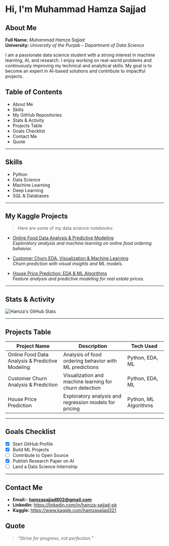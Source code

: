 # Hi, I'm **Muhammad Hamza Sajjad**

## About Me  
**Full Name:** *Muhammad Hamza Sajjad*  
**University:** *University of the Punjab – Department of Data Science*

I am a passionate data science student with a strong interest in machine learning, AI, and research. I enjoy working on real-world problems and continuously improving my technical and analytical skills. My goal is to become an expert in AI-based solutions and contribute to impactful projects.


## Table of Contents  
- About Me  
- Skills  
- My GitHub Repositories
- Stats & Activity  
- Projects Table  
- Goals Checklist
- Contact Me
- Quote 

---

## Skills  
- Python  
- Data Science  
- Machine Learning  
- Deep Learning   
- SQL & Databases  

---

## My Kaggle Projects  
> Here are some of my data science notebooks:

- [Online Food Data Analysis & Predictive Modeling](https://www.kaggle.com/code/hamzasajjad321/online-food-data-analysis-and-predictive-modeling)  
  *Exploratory analysis and machine learning on online food ordering behavior.*

- [Customer Churn EDA, Visualization & Machine Learning](https://www.kaggle.com/code/hamzasajjad321/customer-churn-eda-visualization-machine-learning)  
  *Churn prediction with visual insights and ML models.*

- [House Price Prediction: EDA & ML Algorithms](https://www.kaggle.com/code/hamzasajjad321/house-price-prediction-eda-2-ml-algo)  
  *Feature analysis and predictive modeling for real estate prices.*

---

## Stats & Activity  
![Hamza's GitHub Stats](https://github-readme-stats.vercel.app/api?username=MuhammadHamzaSajjad38&show_icons=true&theme=radical)

---

## Projects Table  
| Project Name | Description | Tech Used |
|--------------|-------------|-----------|
| Online Food Data Analysis & Predictive Modeling | Analysis of food ordering behavior with ML predictions | Python, EDA, ML |
| Customer Churn Analysis & Prediction | Visualization and machine learning for churn detection | Python, EDA, ML |
| House Price Prediction | Exploratory analysis and regression models for pricing | Python, ML Algorithms |

---

## Goals Checklist  
- [x] Start GitHub Profile  
- [x] Build ML Projects  
- [ ] Contribute to Open Source  
- [x] Publish Research Paper on AI  
- [ ] Land a Data Science Internship  
---

## Contact Me  
- **Email:- hamzasajjad802@gmail.com**  
- **LinkedIn:** https://linkedin.com/in/hamza-sajjad-pk  
- **Kaggle:** https://www.kaggle.com/hamzasajjad321

## Quote  
> *“Strive for progress, not perfection.”*
